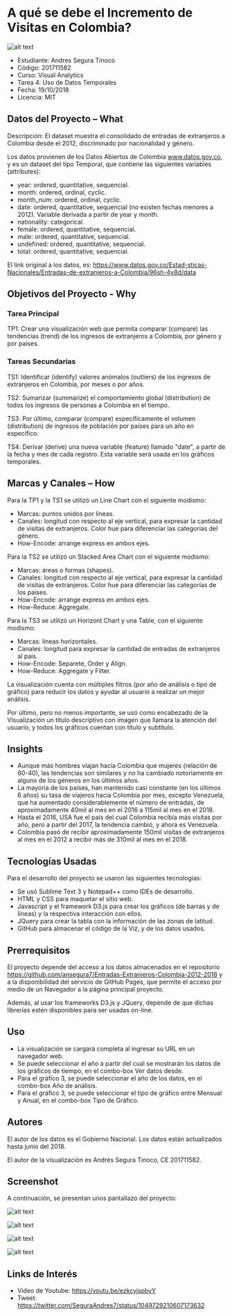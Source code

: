 # A qué se debe el Incremento de Visitas en Colombia?

![alt text](https://raw.githubusercontent.com/ansegura7/Entradas-Extranjeros-Colombia-2012-2018/master/img/main-banner.jpg)

- Estudiante: Andres Segura Tinoco
- Código: 201711582
- Curso: Visual Analytics
- Tarea 4: Uso de Datos Temporales
- Fecha: 19/10/2018
- Licencia: MIT

## Datos del Proyecto – What
Descripción: El dataset muestra el consolidado de entradas de extranjeros a Colombia desde el 2012, discriminado por nacionalidad y género.

Los datos provienen de los Datos Abiertos de Colombia www.datos.gov.co, y es un dataset del tipo Temporal, que contiene las siguientes variables (attributes):

- year: ordered, quantitative, sequencial.
- month: ordered, ordinal, cyclic.
- month_num: ordered, ordinal, cyclic.
- date: ordered, quantitative, sequencial (no existen fechas menores a 2012). Variable derivada a partir de year y month.
- nationality: categorical.
- female: ordered, quantitative, sequencial.
- male: ordered, quantitative, sequencial.
- undefined: ordered, quantitative, sequencial.
- total: ordered, quantitative, sequencial.

El link original a los datos, es: https://www.datos.gov.co/Estad-sticas-Nacionales/Entradas-de-extranjeros-a-Colombia/96sh-4v8d/data

## Objetivos del Proyecto - Why

### Tarea Principal
TP1: Crear una visualización web que permita comparar (compare) las tendencias (trend) de los ingresos de extranjeros a Colombia, por género y por países.

### Tareas Secundarias
TS1: Identificar (identify) valores anómalos (outliers) de los ingresos de extranjeros en Colombia, por meses o por años.

TS2: Sumarizar (summarize) el comportamiento global (distribution) de todos los ingresos de personas a Colombia en el tiempo.

TS3: Por último, comparar (compare) específicamente el volumen (distribution) de ingresos de población por países para un año en específico.

TS4: Derivar (derive) una nueva variable (feature) llamado "date", a partir de la fecha y mes de cada registro. Esta variable será usada en los gráficos temporales.

## Marcas y Canales – How
Para la TP1 y la TS1 se utilizó un Line Chart con el siguiente modismo:

- Marcas: puntos unidos por líneas.
- Canales: longitud con respecto al eje vertical, para expresar la cantidad de visitas de extranjeros. Color hue para diferenciar las categorías del género.
- How-Encode: arrange express en ambos ejes.

Para la TS2 se utilizó un Stacked Area Chart con el siguiente modismo:
- Marcas: áreas o formas (shapes).
- Canales: longitud con respecto al eje vertical, para expresar la cantidad de visitas de extranjeros. Color hue para diferenciar las categorías de los países.
- How-Encode: arrange express en ambos ejes.
- How-Reduce: Aggregate.

Para la TS3 se utilizó un Horizont Chart y una Table, con el siguiente modismo:
- Marcas: líneas horizontales.
- Canales: longitud para expresar la cantidad de entradas de extranjeros al país.
- How-Encode: Separete, Order y Align.
- How-Reduce: Aggregate y Filter.

La visualización cuenta con múltiples filtros (por año de análisis o tipo de gráfico) para reducir los datos y ayudar al usuario a realizar un mejor análisis.

Por último, pero no menos importante, se usó como encabezado de la Visualización un título descriptivo con imagen que llamara la atención del usuario, y todos los gráficos cuentan con título y subtítulo.

## Insights
- Aunque más hombres viajan hacia Colombia que mujeres (relación de 60-40), las tendencias son similares y no ha cambiado notoriamente en alguno de los géneros en los últimos años.
- La mayoría de los países, han mantenido casi constante (en los últimos 6 años) su tasa de viajeros hacia Colombia por mes, excepto Venezuela, que ha aumentado considerablemente el número de entradas, de aproximadamente 40mil al mes en el 2016 a 115mil al mes en el 2018.
- Hasta el 2016, USA fue el país del cual Colombia recibía más visitas por año, pero a partir del 2017, la tendencia cambió, y ahora es Venezuela.
- Colombia pasó de recibir aproximadamente 150mil visitas de extranjeros al mes en el 2012 a recibir más de 310mil al mes en el 2018.

## Tecnologías Usadas
Para el desarrollo del proyecto se usaron las siguientes tecnologías:

- Se usó Sublime Text 3 y Notepad++ como IDEs de desarrollo.
- HTML y CSS para maquetar el sitio web.
- Javascript y el framework D3.js para crear los gráficos (de barras y de líneas) y la respectiva interacción con ellos.
- JQuery para crear la tabla con la información de las zonas de latitud.
- GitHub para almacenar el código de la Viz, y de los datos usados.

## Prerrequisitos
El proyecto depende del acceso a los datos almacenados en el repositorio https://github.com/ansegura7/Entradas-Extranjeros-Colombia-2012-2018 y a la disponibilidad del servicio de GitHub Pages, que permite el acceso por medio de un Navegador a la página principal proyecto.

Además, al usar los frameworks D3.js y JQuery, depende de que dichas librerías estén disponibles para ser usadas on-line.

## Uso
- La visualización se cargará completa al ingresar su URL en un navegador web.
- Se puede seleccionar el año a partir del cual se mostrarán los datos de los gráficos de tiempo, en el combo-box Ver datos desde.
- Para el gráfico 3, se puede seleccionar el año de los datos, en el combo-box Año de análisis.
- Para el gráfico 3, se puede seleccionar el tipo de gráfico entre Mensual y Anual, en el combo-box Tipo de Gráfico.

## Autores
El autor de los datos es el Gobierno Nacional. Los datos están actualizados hasta junio del 2018.

El autor de la visualización es Andrés Segura Tinoco, CE 201711582.

## Screenshot
A continuación, se presentan unos pantallazo del proyecto:

![alt text](https://raw.githubusercontent.com/ansegura7/Entradas-Extranjeros-Colombia-2012-2018/master/screenshots/Figure1.PNG)

![alt text](https://raw.githubusercontent.com/ansegura7/Entradas-Extranjeros-Colombia-2012-2018/master/screenshots/Figure2.PNG)

![alt text](https://raw.githubusercontent.com/ansegura7/Entradas-Extranjeros-Colombia-2012-2018/master/screenshots/Figure3.PNG)

![alt text](https://raw.githubusercontent.com/ansegura7/Entradas-Extranjeros-Colombia-2012-2018/master/screenshots/Figure4.PNG)

## Links de Interés
- Video de Youtube: https://youtu.be/ezkcyjspbyY
- Tweet: https://twitter.com/SeguraAndres7/status/1049729210607173632
##
